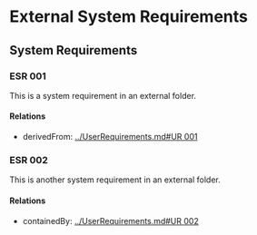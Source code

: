 # External System Requirements

## System Requirements

### ESR 001

This is a system requirement in an external folder.

#### Relations
  * derivedFrom: [../UserRequirements.md#UR 001](../UserRequirements.md#ur-001)
  

### ESR 002

This is another system requirement in an external folder.

#### Relations
  * containedBy: [../UserRequirements.md#UR 002](../UserRequirements.md#ur-002)
